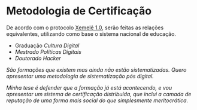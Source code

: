# Metodologia de Certificação

De acordo com o protocolo [Xemelê 1.0](xemele-1.0.rfc.md), serão feitas as relações equivalentes, utilizando como base o sistema nacional de educação.

- <x> Graduação <em> Cultura Digital </x>
- <x> Mestrado <em> Políticas Digitais </x>
- <x> Doutorado <em> Hacker </x>

São formações que existem mas ainda não estão sistematizadas. Quero apresentar uma metodologia de sistematização pós digital.

Minha tese é defender que a formação já está acontecendo, e vou apresentar um sistema de certificação distribuída, que inclui a camada de reputação de uma forma mais social do que simplesmente meritocrática.
